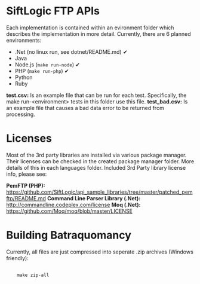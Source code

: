 SiftLogic FTP APIs
==================

Each implementation is contained within an evironment folder which describes the implementation in more detail. Currently, there are 6 planned environments:

* .Net (no linux run, see dotnet/README.md) ✔
* Java
* Node.js (<code>make run-node</code>) ✔
* PHP (<code>make run-php</code>) ✔
* Python
* Ruby

**test.csv:** Is an example file that can be run for each test. Specifically, the make run-\<environment\> tests in this folder use this file.
**test_bad.csv:** Is an example file that causes a bad data error to be returned from processing.

Licenses
========

Most of the 3rd party libraries are installed via various package manager. Their licenses can be checked in the created package manager folder. More details of this in each languages folder. Included 3rd Party library license info, please see:

**PemFTP (PHP):** https://github.com/SiftLogic/api_sample_libraries/tree/master/patched_pemftp/README.md
**Command Line Parser Library (.Net):** http://commandline.codeplex.com/license
**Moq (.Net):** https://github.com/Moq/moq/blob/master/LICENSE

Building Batraquomancy
======================

Currently, all files are just compressed into seperate .zip archives (Windows friendly):
<pre>
  <code>
    make zip-all
  </code>
</pre>
